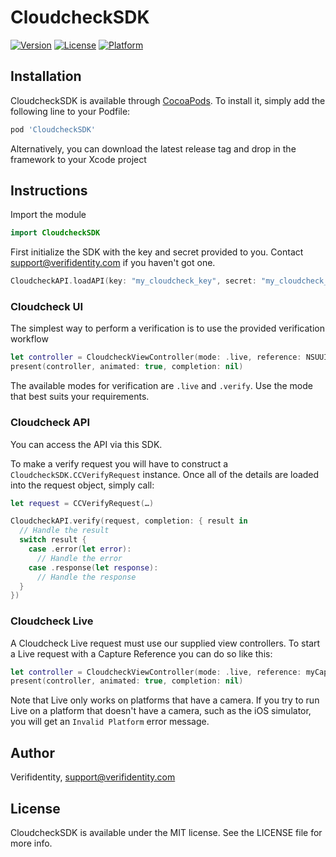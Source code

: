 # CloudcheckSDK

[![Version](https://img.shields.io/cocoapods/v/CloudcheckSDK.svg?style=flat)](https://cocoapods.org/pods/CloudcheckSDK)
[![License](https://img.shields.io/cocoapods/l/CloudcheckSDK.svg?style=flat)](https://cocoapods.org/pods/CloudcheckSDK)
[![Platform](https://img.shields.io/cocoapods/p/CloudcheckSDK.svg?style=flat)](https://cocoapods.org/pods/CloudcheckSDK)


## Installation

CloudcheckSDK is available through [CocoaPods](https://cocoapods.org). To install
it, simply add the following line to your Podfile:

```ruby
pod 'CloudcheckSDK'
```

Alternatively, you can download the latest release tag and drop in the framework to your Xcode project

## Instructions

Import the module

```swift
import CloudcheckSDK
```

First initialize the SDK with the key and secret provided to you. Contact support@verifidentity.com if you haven't got one.

```swift
CloudcheckAPI.loadAPI(key: "my_cloudcheck_key", secret: "my_cloudcheck_secret")
```

### Cloudcheck UI

The simplest way to perform a verification is to use the provided verification workflow

```swift
let controller = CloudcheckViewController(mode: .live, reference: NSUUID().uuidString, delegate: self)
present(controller, animated: true, completion: nil)
```

The available modes for verification are `.live` and `.verify`.
Use the mode that best suits your requirements.

### Cloudcheck API

You can access the API via this SDK.

To make a verify request you will have to construct a `CloudcheckSDK.CCVerifyRequest` instance.
Once all of the details are loaded into the request object, simply call:

```swift
let request = CCVerifyRequest(…)

CloudcheckAPI.verify(request, completion: { result in
  // Handle the result
  switch result {
    case .error(let error):
      // Handle the error
    case .response(let response):
      // Handle the response
  }
})
```

### Cloudcheck Live

A Cloudcheck Live request must use our supplied view controllers. To start a Live request with a Capture Reference you can do so like this:

```swift
let controller = CloudcheckViewController(mode: .live, reference: myCaptureReference, delegate: self, config: CCConfig(), verificationReference: myVerificationReference)
present(controller, animated: true, completion: nil)
```

Note that Live only works on platforms that have a camera. If you try to run Live on a platform that doesn't have a camera, such as the iOS simulator, you will get an `Invalid Platform` error message.

## Author

Verifidentity, support@verifidentity.com

## License

CloudcheckSDK is available under the MIT license. See the LICENSE file for more info.
